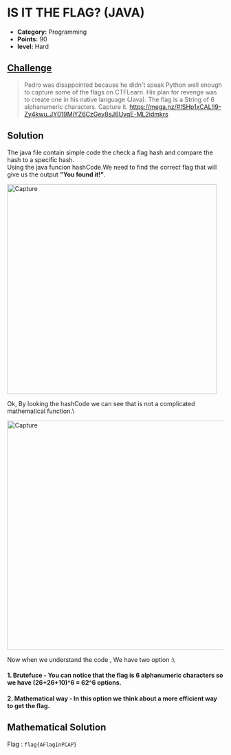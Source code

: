 
# IS IT THE FLAG? (JAVA)

* **Category:** Programming
* **Points:** 90
* **level:** Hard

## [Challenge](https://ctflearn.com/problems/197)

> Pedro was disappointed because he didn't speak Python well enough to capture some of the flags on CTFLearn. His plan for revenge was to create one in his native language (Java). The flag is a String of 6 alphanumeric characters. Capture it. https://mega.nz/#!SHp1xCAL!I9-Zy4kwu_JY019MiYZ6CzGey8sJ6UvqE-ML2idmkrs


## Solution
The java file contain simple code the check a flag hash and compare the hash to a specific hash.\
Using the java funcion hashCode.We need to find the correct flag that will give us the output **"You found it!"**.

<img width="487" alt="Capture" src="https://user-images.githubusercontent.com/57364083/69483630-6098c600-0e32-11ea-8967-78447cac2528.PNG">

Ok, By looking the hashCode we can see that is not a complicated mathematical function.\

<img width="532" alt="Capture" src="https://user-images.githubusercontent.com/57364083/69483667-b66d6e00-0e32-11ea-8d17-4e75a646937b.PNG">

Now when we understand the code , We have two option :\
#### 1. Brutefuce - You can notice that the flag is 6 alphanumeric characters so we have (26+26+10)^6 = 62^6 options.
#### 2. Mathematical way  - In this option we think about a more efficient way to get the flag.

## Mathematical Solution 




Flag : ```flag{AFlagInPCAP} ```

